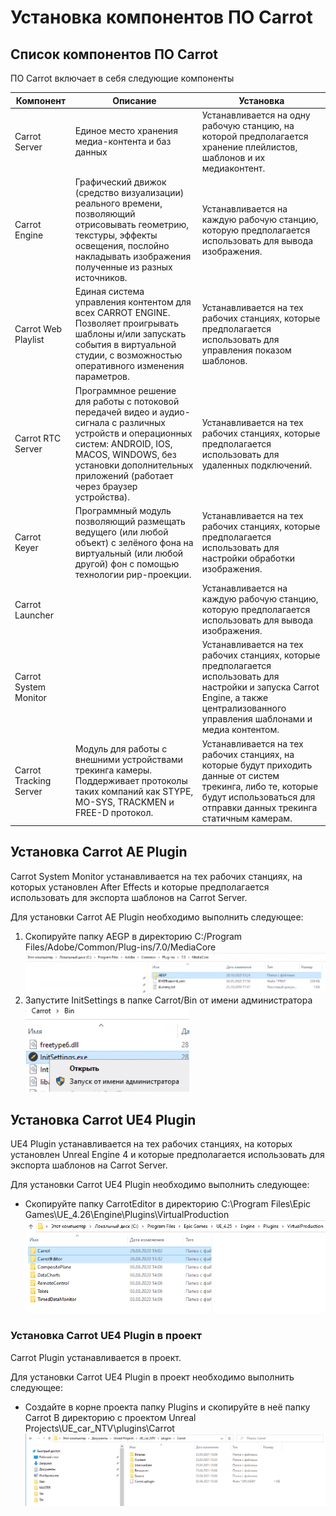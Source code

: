 ﻿# Установка компонентов ПО Carrot

## Список компонентов ПО Carrot

ПО Carrot включает в себя следующие компоненты

Компонент | Описание | Установка
-|-|-
Carrot Server | Единое место хранения медиа-контента и баз данных | Устанавливается на одну рабочую станцию, на которой предполагается хранение плейлистов, шаблонов и их медиаконтент.
Carrot Engine | Графический движок (cредство визуализации) реального времени, позволяющий отрисовывать геометрию, текстуры, эффекты освещения, послойно накладывать изображения полученные из разных источников. | Устанавливается на каждую рабочую станцию, которую предполагается использовать для вывода изображения.
Carrot Web Playlist | Единая система управления контентом для всех CARROT ENGINE. Позволяет проигрывать шаблоны и/или запускать события в виртуальной студии, с возможностью оперативного изменения параметров. | Устанавливается на тех рабочих станциях, которые предполагается использовать для управления показом шаблонов.
Carrot RTC Server | Программное решение для работы с потоковой передачей видео и аудио-сигнала с различных устройств и операционных систем: ANDROID, IOS, MACOS, WINDOWS, без установки дополнительных приложений (работает через браузер устройства). | Устанавливается на тех рабочих станциях, которые предполагается использовать для удаленных подключений.
Carrot Keyer | Программный модуль позволяющий размещать ведущего (или любой объект) с зелёного фона на виртуальный (или любой другой) фон с помощью технологии рир-проекции. | Устанавливается на тех рабочих станциях, которые предполагается использовать для настройки обработки изображения.
Carrot Launcher |  | Устанавливается на каждую рабочую станцию, которую предполагается использовать для вывода изображения.
Carrot System Monitor |  | Устанавливается на тех рабочих станциях, которые предполагается использовать для настройки и запуска Carrot Engine, а также централизованного управления шаблонами и медиа контентом.
Carrot Tracking Server | Модуль для работы с внешними устройствами трекинга камеры. Поддерживает протоколы таких компаний как STYPE, MO-SYS, TRACKMEN и FREE-D протокол. | Устанавливается на тех рабочих станциях, на которые будут приходить данные от систем трекинга, либо те, которые будут использоваться для отправки данных трекинга статичным камерам.


## Установка Carrot AE Plugin

Carrot System Monitor устанавливается на тех рабочих станциях, на которых установлен After Effects и которые предполагается использовать для экспорта шаблонов на Carrot Server.

Для установки Carrot AE Plugin необходимо выполнить следующее:

1. Скопируйте папку AEGP в директорию C:/Program Files/Adobe/Common/Plug-ins/7.0/MediaCore
<br/> ![AEGP path](_images/image129.png)
1. Запустите InitSettings в папке Carrot/Bin от имени администратора
<br/> ![run admin](_images/image54.png)

## Установка Carrot UE4 Plugin

UE4 Plugin устанавливается на тех рабочих станциях, на которых установлен Unreal Engine 4 и которые предполагается использовать для экспорта шаблонов на Carrot Server.

Для установки Carrot UE4 Plugin необходимо выполнить следующее:

- Скопируйте папку CarrotEditor в директорию C:\Program Files\Epic Games\UE_4.26\Engine\Plugins\VirtualProduction
<br/> ![UE Plugin](_images/image78.png)

### Установка Carrot UE4 Plugin в проект

Carrot Plugin устанавливается в проект.

Для установки Carrot UE4 Plugin в проект необходимо выполнить следующее:

- Создайте в корне проекта папку Plugins и скопируйте в неё папку Carrot
В директорию с проектом Unreal Projects\UE_car_NTV\plugins\Carrot
<br/> ![UE Plugin](_images/image150.png)


